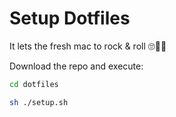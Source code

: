 # Setup Dotfiles

It lets the fresh mac to rock & roll 🙄🤘🚀

Download the repo and execute:

````bash
cd dotfiles

sh ./setup.sh
````

